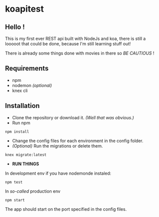 **koapitest**
====

Hello !
----

This is my first ever REST api built with NodeJs and koa, there is still a looooot that could be done, because I'm still learning stuff out!

There is already some things done with movies in there so *BE CAUTIOUS* !

Requirements
----
- npm
- nodemon *(optional)*
- knex cli

Installation
----

- Clone the repository or download it. *(Well that was obvious.)*
- Run npm
```
npm install
```
- Change the config files for each environment in the config folder.
- *(Optional)* Run the migrations or delete them.
```
knex migrate:latest
```
- **RUN THINGS**

In development env if you have nodemonde instaled:
```
npm test
```
In *so-called* production env
```
npm start
```

The app should start on the port specified in the config files.
